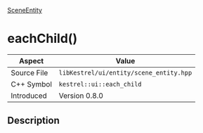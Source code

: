 [SceneEntity](index)
# eachChild()
| Aspect | Value |
| --- | --- |
| Source File | `libKestrel/ui/entity/scene_entity.hpp` |
| C++ Symbol | `kestrel::ui::each_child` |
| Introduced | Version 0.8.0 |
## Description


